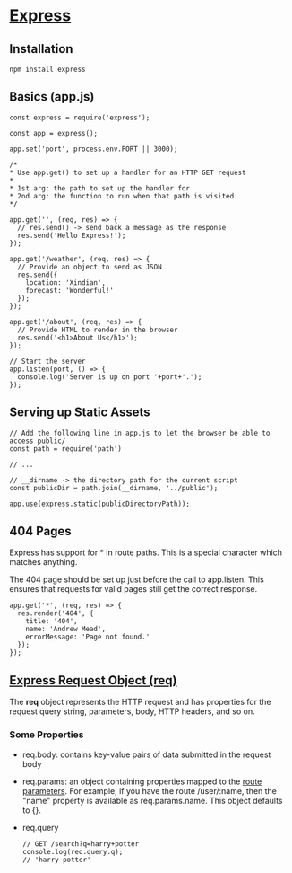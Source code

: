 # [Express](http://expressjs.com)

## Installation

`npm install express`

## Basics (app.js)

    const express = require('express');

    const app = express();

    app.set('port', process.env.PORT || 3000);

    /*
    * Use app.get() to set up a handler for an HTTP GET request
    *
    * 1st arg: the path to set up the handler for
    * 2nd arg: the function to run when that path is visited
    */

    app.get('', (req, res) => {
      // res.send() -> send back a message as the response
      res.send('Hello Express!');
    });

    app.get('/weather', (req, res) => {
      // Provide an object to send as JSON
      res.send({
        location: 'Xindian',
        forecast: 'Wonderful!'
      });
    });

    app.get('/about', (req, res) => {
      // Provide HTML to render in the browser
      res.send('<h1>About Us</h1>');
    });

    // Start the server
    app.listen(port, () => {
      console.log('Server is up on port '+port+'.');
    });

## Serving up Static Assets

    // Add the following line in app.js to let the browser be able to access public/
    const path = require('path')

    // ...

    // __dirname -> the directory path for the current script
    const publicDir = path.join(__dirname, '../public');

    app.use(express.static(publicDirectoryPath));

## 404 Pages

Express has support for * in route paths. This is a special character which matches anything.

The 404 page should be set up just before the call to app.listen. This ensures that requests for valid pages still get the correct response.

    app.get('*', (req, res) => { 
      res.render('404', {
        title: '404',
        name: 'Andrew Mead', 
        errorMessage: 'Page not found.'
      });
    });

## [Express Request Object (req)](https://expressjs.com/en/api.html#req)

The **req** object represents the HTTP request and has properties for the request query string, parameters, body, HTTP headers, and so on.

### Some Properties

* req.body: contains key-value pairs of data submitted in the request body

* req.params: an object containing properties mapped to the [route parameters](https://expressjs.com/en/guide/routing.html#route-parameters). For example, if you have the route /user/:name, then the "name" property is available as req.params.name. This object defaults to {}.

* req.query

      // GET /search?q=harry+potter
      console.log(req.query.q);
      // 'harry potter'
